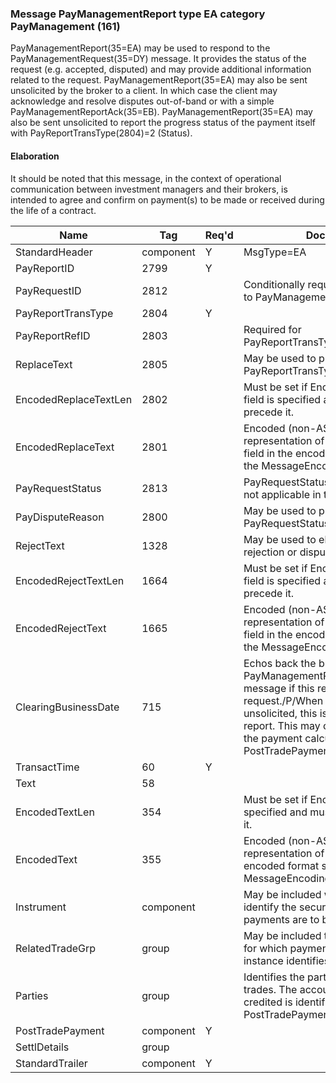 ### Message PayManagementReport type EA category PayManagement (161)

PayManagementReport(35=EA) may be used to respond to the PayManagementRequest(35=DY) message. It provides the status of the request (e.g. accepted, disputed) and may provide additional information related to the request.
PayManagementReport(35=EA) may also be sent unsolicited by the broker to a client. In which case the client may acknowledge and resolve disputes out-of-band or with a simple PayManagementReportAck(35=EB).
PayManagementReport(35=EA) may also be sent unsolicited to report the progress status of the payment itself with PayReportTransType(2804)=2 (Status).

#### Elaboration

It should be noted that this message, in the context of operational communication between investment managers and their brokers, is intended to agree and confirm on payment(s) to be made or received during the life of a contract.

| Name                  | Tag       | Req'd | Documentation                                                                                                                               |
|-----------------------|-----------|----------|-------------------------------------------------------------------------------------------------------------------------------|
| StandardHeader        | component |   Y   | MsgType=EA                                                                                                                               |
| PayReportID           | 2799      |   Y   |                                                                                                                                |
| PayRequestID          | 2812      |       | Conditionally required when responding to PayManagementRequest(35=DY).                                                                                                                               |
| PayReportTransType    | 2804      |   Y   |                                                                                                                                |
| PayReportRefID        | 2803      |       | Required for PayReportTransType(2804)=1 (Replace).                                                                                                                               |
| ReplaceText           | 2805      |       | May be used to provide reason for PayReportTransType(2804)=1 (Replace).                                                                                                                               |
| EncodedReplaceTextLen | 2802      |       | Must be set if EncodedReplaceText(2801) field is specified and must immediately precede it.                                                                                                                               |
| EncodedReplaceText    | 2801      |       | Encoded (non-ASCII characters) representation of the ReplaceText(2805) field in the encoded format specified via the MessageEncoding(347) field.                                                                                                                               |
| PayRequestStatus      | 2813      |       | PayRequestStatus(2813)=0 (Received) is not applicable in this message.                                                                                                                               |
| PayDisputeReason      | 2800      |       | May be used to provide reason for PayRequestStatus(2813)=3 (Disputed).                                                                                                                               |
| RejectText            | 1328      |       | May be used to elaborate the reason for rejection or dispute.                                                                                                                               |
| EncodedRejectTextLen  | 1664      |       | Must be set if EncodedRejectText(1665) field is specified and must immediately precede it.                                                                                                                               |
| EncodedRejectText     | 1665      |       | Encoded (non-ASCII characters) representation of the RejectText(1328) field in the encoded format specified via the MessageEncoding(347) field.                                                                                                                               |
| ClearingBusinessDate  | 715       |       | Echos back the business date of the PayManagementRequest(35=DY) message if this report is responding to a request./P/When the report is sent unsolicited, this is the business date of the report. This may carry the same date as the payment calculation date in PostTradePaymentCalculationDate(2825). |
| TransactTime          | 60        |   Y   |                                                                                                                                |
| Text                  | 58        |       |                                                                                                                                |
| EncodedTextLen        | 354       |       | Must be set if EncodedText(355) field is specified and must immediately precede it.                                                                                                                               |
| EncodedText           | 355       |       | Encoded (non-ASCII characters) representation of the Text(58) field in the encoded format specified via the MessageEncoding(347) field.                                                                                                                               |
| Instrument            | component |       | May be included with minimal detail to identify the security or contract for which payments are to be made.                                                                                                                               |
| RelatedTradeGrp       | group     |       | May be included to identify the trade(s) for which payments are to be made. Each instance identifies a separate trade.                                                                                                                               |
| Parties               | group     |       | Identifies the parties to the contracts or trades. The account to be debited or credited is identified in the PostTradePayment component.                                                                                                                               |
| PostTradePayment      | component |   Y   |                                                                                                                                |
| SettlDetails          | group     |       |                                                                                                                                |
| StandardTrailer       | component |   Y   |                                                                                                                                |


